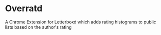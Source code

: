 # Overratd
A Chrome Extension for Letterboxd which adds rating histograms to public lists based on the author's rating
